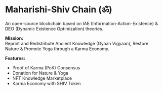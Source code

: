 # Maharishi-Shiv Chain (ॐ)

An open-source blockchain based on IAE (Information-Action-Existence) & DEO (Dynamic Existence Optimization) theories.

**Mission:**  
Reprint and Redistribute Ancient Knowledge (Gyaan Vigyaan), Restore Nature & Promote Yoga through a Karma Economy.

**Features:**  
- Proof of Karma (PoK) Consensus  
- Donation for Nature & Yoga  
- NFT Knowledge Marketplace  
- Karma Economy with SHIV Token